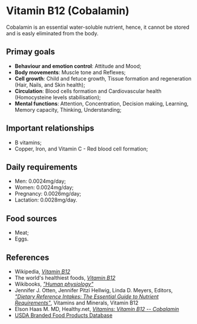 # Vitamin B12 (Cobalamin)
Cobalamin is an essential water-soluble nutrient, hence, it cannot be stored and is easly eliminated from the body.

## Primay goals
- __Behaviour and emotion control__: Attitude and Mood;
- __Body movements__: Muscle tone and Reflexes;
- __Cell growth__: Child and fetuce growth, Tissue formation and regeneration (Hair, Nails, and Skin health);
- __Circulation__: Blood cells formation and Cardiovascular health (Homocysteine levels stabilisation);
- __Mental functions__: Attention, Concentration, Decision making, Learning, Memory capacity, Thinking, Understanding;

## Important relationships
- B vitamins;
- Copper, Iron, and Vitamin C - Red blood cell formation;

## Daily requirements
- Men: 0.0024mg/day;
- Women: 0.0024mg/day;
- Pregnancy: 0.0026mg/day;
- Lactation: 0.0028mg/day.

## Food sources
- Meat;
- Eggs.

## References
- Wikipedia, [_Vitamin B12_](https://en.wikipedia.org/wiki/Vitamin_B12)
- The world's healthiest foods, [_Vitamin B12_](http://www.whfoods.com/genpage.php?tname=nutrient&dbid=107)
- Wikibooks, [_"Human physiology"_](https://en.Wikibooks.org/wiki/Human_Physiology/Nutrition#Vitamins)
- Jennifer J. Otten, Jennifer Pitzi Hellwig, Linda D. Meyers, Editors, 
[_"Dietary Reference Intakes: The Essential Guide to Nutrient Requirements"_](https://www.amazon.com/Dietary-Reference-Intakes-Essential-Requirements/dp/0309157420), Vitamins and Minerals, Vitamin B12
- Elson Haas M. MD, Healthy.net, [_Vitamins: Vitamin B12 -- Cobalamin_](http://www.healthy.net/Health/Article/Vitamin_B12_Cobalamin/1924/2)
- [USDA Branded Food Products Database](https://ndb.nal.usda.gov/ndb/nutrients/report/nutrientsfrm?max=1000&offset=0&totCount=0&nutrient1=418&nutrient2=&nutrient3=&subset=0&sort=c&measureby=g)